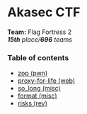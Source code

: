 # Akasec CTF

**Team:** Flag Fortress 2 \
_**15th** place/**696** teams_

### Table of contents

* [zop (pwn)](zop)
* [proxy-for-life (web)](proxy-for-life)
* [so_long (misc)](so_long)
* [format (misc)](format)
* [risks (rev)](risks)
